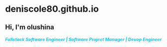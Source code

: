 # deniscole80.github.io

<h2>Hi, I'm olushina</h2>
<h5 style="color: #0dcaf0;">Fullstack Software Engineer | Software Project Manager | Devop Engineer</h5>